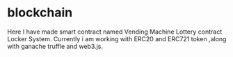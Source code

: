# blockchain
Here I have made  smart contract named 
Vending Machine 
Lottery contract
Locker System.
Currently i am working with ERC20 and ERC721 token ,along with ganache truffle and web3.js.
